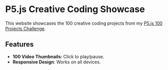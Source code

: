 # P5.js Creative Coding Showcase

This website showcases the 100 creative coding projects from my [P5.js 100 Projects Challenge](https://github.com/KamoEllen/P5Js-Challenge).

## Features
- **100 Video Thumbnails**: Click to play/pause.
- **Responsive Design**: Works on all devices.


